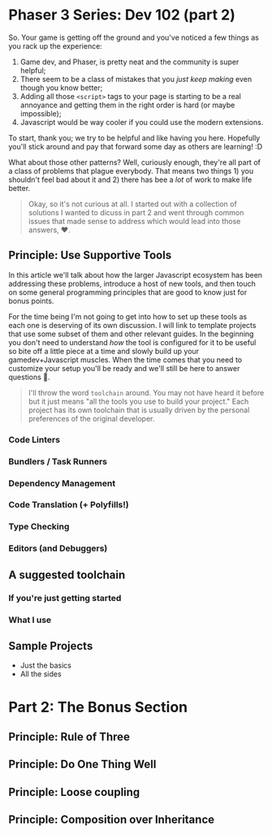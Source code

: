 # Phaser 3 Series: Dev 102 (part 2)

So. Your game is getting off the ground and you've noticed a few things as you
rack up the experience:

1. Game dev, and Phaser, is pretty neat and the community is super helpful;
2. There seem to be a class of mistakes that you _just keep making_ even
   though you know better;
3. Adding all those `<script>` tags to your page is starting to be a real
   annoyance and getting them in the right order is hard (or maybe impossible);
4. Javascript would be way cooler if you could use the modern extensions.

To start, thank you; we try to be helpful and like having you here. Hopefully
you'll stick around and pay that forward some day as others are learning! :D

What about those other patterns? Well, curiously enough, they're all part of
a class of problems that plague everybody. That means two things 1) you
shouldn't feel bad about it and 2) there has bee a _lot_ of work to make life
better.

> Okay, so it's not curious at all. I started out with a collection of
  solutions I wanted to dicuss in part 2 and went through common issues that
  made sense to address which would lead into those answers, :heart:.

## Principle: Use Supportive Tools

In this article we'll talk about how the larger Javascript ecosystem has been
addressing these problems, introduce a host of new tools, and then touch on
some general programming principles that are good to know just for bonus points.

For the time being I'm not going to get into how to set up these tools as each
one is deserving of its own discussion. I will link to template projects that
use some subset of them and other relevant guides. In the beginning you don't
need to understand _how_ the tool is configured for it to be useful so bite
off a little piece at a time and slowly build up your gamedev+Javascript
muscles. When the time comes that you need to customize your setup you'll be
ready and we'll still be here to answer questions 💪.

> I'll throw the word `toolchain` around. You may not have heard it before but
  it just means "all the tools you use to build your project." Each project
  has its own toolchain that is usually driven by the personal preferences of
  the original developer.

### Code Linters

### Bundlers / Task Runners

### Dependency Management

### Code Translation (+ Polyfills!)

### Type Checking

### Editors (and Debuggers)

## A suggested toolchain

### If you're just getting started

### What I use

## Sample Projects

- Just the basics
- All the sides

# Part 2: The Bonus Section

## Principle: Rule of Three

## Principle: Do One Thing Well

## Principle: Loose coupling

## Principle: Composition over Inheritance
